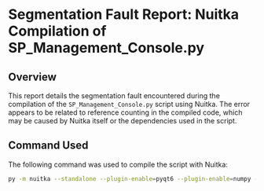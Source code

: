 # Segmentation Fault Report: Nuitka Compilation of SP_Management_Console.py

## Overview

This report details the segmentation fault encountered during the compilation of the `SP_Management_Console.py` script using Nuitka. The error appears to be related to reference counting in the compiled code, which may be caused by Nuitka itself or the dependencies used in the script.

## Command Used

The following command was used to compile the script with Nuitka:

```sh
py -m nuitka --standalone --plugin-enable=pyqt6 --plugin-enable=numpy --plugin-enable=pylint-warnings --follow-imports --include-data-dir=resources=resources --output-dir=dist --show-progress --show-scons --no-debug-immortal-assumptions --windows-icon-from-ico=resources/app.ico '.\Management Console.py'